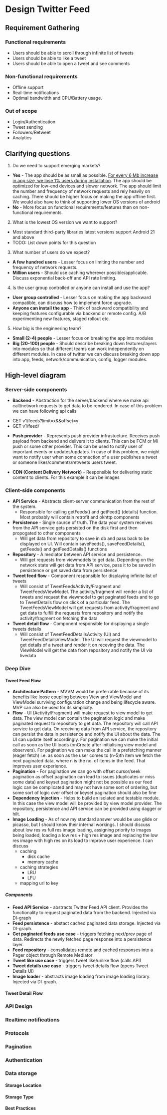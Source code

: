# Design Twitter Feed

## Requirement Gathering

### Functional requirements
* Users should be able to scroll through infinite list of tweets
* Users should be able to like a tweet
* Users should be able to open a tweet and see comments

### Non-functional requirements
* Offline support
* Real-time notifications
* Optimal bandwidth and CPU/Battery usage.

### Out of scope
* Login/Authentication
* Tweet sending
* Followers/Retweet
* Analytics

## Clarifying questions
1. Do we need to support emerging markets?

- **Yes** - The app should be as small as possible. [For every 6 Mb increase in app size, we lose 1% users during installation](https://medium.com/googleplaydev/shrinking-apks-growing-installs-5d3fcba23ce2). The app should be optimized for low-end devices and slower network. The app should limit the number and frequency of network requests and rely heavily on caching. There should be higher focus on making the app offline first. We would also have to think of supporting lower OS versions of android
- **No** - More focus on functional requirements/features than on non-functional requirements.

2. What is the lowest OS version we want to support?
- Most standard third-party libraries latest versions support Android 21 and above
- TODO: List down points for this question

3. What number of users do we expect?

- **A few hundred users** - Lesser focus on limiting the number and frequency of network requests.
- **Million users** - Should use caching wherever possible/applicable. Discuss exponential back-off and API rate limiting.

4. Is the user group controlled or anyone can install and use the app?

- **User group controlled** - Lesser focus on making the app backward compatible, can discuss how to implement force upgrade.
- **Anyone can install the app** - Think of backward compatibility and keeping features configurable via backend or remote config. A/B experimenting new features, staged rollout etc.

5. How big is the engineering team?

- **Small (2-4) people** - Lesser focus on breaking the app into modules
- **Big (20-100) people** - Should describe breaking down features/layers into modules so that different teams can work independently on different modules. In case of twitter we can discuss breaking down app into app, feeds, network/communication, config, logger modules.

## High-level diagram


### Server-side components
* **Backend** - Abstraction for the server/backend where we make api call/network requests to get data to be rendered. In case of this problem we can have following api calls
- GET v1/feeds?limit=x&&offset=y
- GET v1/feed/<feed-id>
  
* **Push provider** - Represents push provider infrastucture. Receives push payload from backend and delivers it to clients. This can be FCM or Mi push or some other provider. This can be used to notify user of important events or updates/updates. In case of this problem, we might want to notify user when some connection of a user publishes a tweet or someone likes/comments/retweets users tweet.
  
* **CDN (Content Delivery Network)** - Responsible for delivering static content to clients. For this example it can be images

### Client-side components
* **API Service** - Abstracts client-server communication from the rest of the system.
  - Responsible for calling getFeeds() and getFeed() (details) function. Most probably will contain retrofit and okhttp components
* **Persistence** - Single source of truth. The data your system receives from the API service gets persisted on the disk first and then propogated to other components
  - Will get data from repository to save in db and pass back to be displayed on UI. Will contain saveFeeds(), saveFeedDetails(), getFeeds() and getFeedDetails() functions
* **Repository** - A mediator between API service and persistence.
  - Will get requests from viewmodels to get data. Depending on the network state will get data from API service, pass it to be saved in persistence or get saved data from persistence
* **Tweet feed flow** - Component responsible for displaying infinite list of tweets
  - Will consist of TweetFeedsActivity/Fragment and TweetFeedsViewModel. The activity/fragment will render a list of tweets and request the viewmodel to get paginated feeds and to go to TweetDetails flow on click of a particular feed. The TweetFeedsViewModel will get requests from activity/fragment and get data to fulfill the requests from repository and notify the activity/fragment on fetching the data
* **Tweet detail flow** - Component responsible for displaying a single tweets details
  - Will consist of TweetFeedDetailsActivity (UI) and TweetFeedDetailsViewModel. The UI will request the viewmodel to get details of a tweet and render it on receving the data. The ViewModel will get the data from repository and notify the UI via livedata
  
### Deep Dive
#### Tweet Feed Flow
  - **Architecture Pattern** - MVVM would be preferrable because of its benefits like loose coupling between View and ViewModel and ViewModel surviving configuration change and being lifecycle aware. MVP can also be used for its simplicity. 
  - **Flow** - UI (Activity/Fragment) will make request to view model to get data. The view model can contain the pagination logic and make paginated request to repository to get data. The repository will call API service to get data. On receiving data from API service, the repository can persist the data in persistence and notify the UI about the data. The UI can update itself accordingly. For pagination we can make the initial call as soon as the UI loads (onCreate after initialising view model and observers). For pagination we can make the call in a prefetching manner (eager fetch) i.e. as soon as the user comes to (n-5)th item we fetch the next paginated data, where n is the no. of items in the feed. That improves user experience.
  - **Pagination** - For pagination we can go with offset cursor/seek pagination as offset pagination can lead to issues (duplicates or miss some data) and keyset pagination might not be possible as our feed logic can be complicated and may not have some sort of ordering, but some sort of logic over offset or keyset pagination should also be fine
  - **Dependency Injection** - Helps to build an isolated and testable module. In this case the view model will be provided by view model provider. The repository, persistence and API service can be provided using dagger or hilt.
  - **Image Loading** - As of now my standard answer would be use glide or picasso, but I should know their internal workings. I should discuss about low res vs full res image loading, assigning priority to images being loaded, loading a low res + high res image and replacing the low res image with high res on its load to improve user experience. I can discuss 
    - caching
      - disk cache
      - memory cache
    - caching strategies
      - LRU
      - LFU
    - mapping url to key
  
##### Components
  - **Feed API Service** - abstracts Twitter Feed API client. Provides the functionality to request paginated data from the backend. Injected via DI-graph
  - **Feed persistence** - abstact cached paginated data storage. Injected via DI-graph.
  - **Get paginated feeds use case** - triggers fetching next/prev page of data. Redirects the newly fetched page response into a persistence layer.
  - **Feed repository** - consolidates remote and cached responses into a Pager object through Remote Mediator
  - **Tweet like use case** - triggers tweet like/unlike flow (calls API)
  - **Tweet details use case** - triggers tweet details flow (opens Tweet Details UI)
  - **Image loader** - abstracts image loading from image loading library. Injected via DI-graph.
  
#### Tweet Detail Flow
  
### API Design
  
### Realtime notifications
  
### Protocols
  
### Pagination
  
### Authentication
  
### Data storage
  
#### Storage Location
  
#### Storage Type
  
#### Best Practices
  
